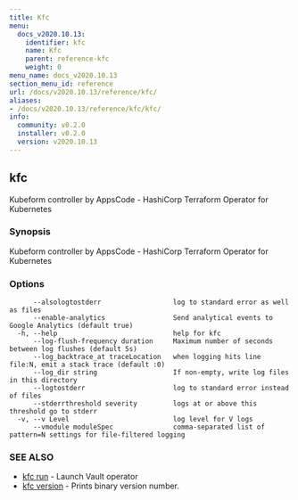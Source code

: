 ```yaml
---
title: Kfc
menu:
  docs_v2020.10.13:
    identifier: kfc
    name: Kfc
    parent: reference-kfc
    weight: 0
menu_name: docs_v2020.10.13
section_menu_id: reference
url: /docs/v2020.10.13/reference/kfc/
aliases:
- /docs/v2020.10.13/reference/kfc/kfc/
info:
  community: v0.2.0
  installer: v0.2.0
  version: v2020.10.13
---
```


## kfc

Kubeform controller by AppsCode - HashiCorp Terraform Operator for Kubernetes

### Synopsis

Kubeform controller by AppsCode - HashiCorp Terraform Operator for Kubernetes

### Options

```
      --alsologtostderr                  log to standard error as well as files
      --enable-analytics                 Send analytical events to Google Analytics (default true)
  -h, --help                             help for kfc
      --log-flush-frequency duration     Maximum number of seconds between log flushes (default 5s)
      --log_backtrace_at traceLocation   when logging hits line file:N, emit a stack trace (default :0)
      --log_dir string                   If non-empty, write log files in this directory
      --logtostderr                      log to standard error instead of files
      --stderrthreshold severity         logs at or above this threshold go to stderr
  -v, --v Level                          log level for V logs
      --vmodule moduleSpec               comma-separated list of pattern=N settings for file-filtered logging
```

### SEE ALSO

* [kfc run](/docs/v2020.10.13/reference/kfc/kfc_run)	 - Launch Vault operator
* [kfc version](/docs/v2020.10.13/reference/kfc/kfc_version)	 - Prints binary version number.

